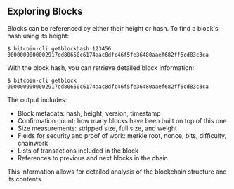 ## Exploring Blocks

Blocks can be referenced by either their height or hash. To find a block's hash using its height:

```
$ bitcoin-cli getblockhash 123456
0000000000002917ed80650c6174aac8dfc46f5fe36480aaef682ff6cd83c3ca
```

With the block hash, you can retrieve detailed block information:

```
$ bitcoin-cli getblock 0000000000002917ed80650c6174aac8dfc46f5fe36480aaef682ff6cd83c3ca
```

The output includes:
- Block metadata: hash, height, version, timestamp
- Confirmation count: how many blocks have been built on top of this one
- Size measurements: stripped size, full size, and weight
- Fields for security and proof of work: merkle root, nonce, bits, difficulty, chainwork
- Lists of transactions included in the block
- References to previous and next blocks in the chain

This information allows for detailed analysis of the blockchain structure and its contents.